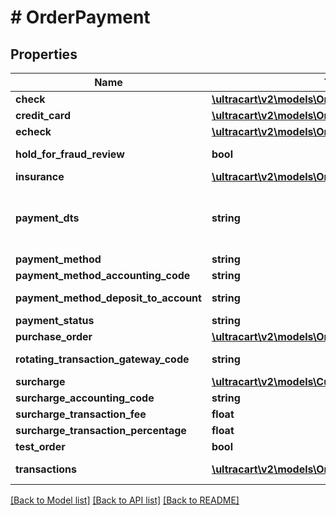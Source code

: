 # # OrderPayment

## Properties

Name | Type | Description | Notes
------------ | ------------- | ------------- | -------------
**check** | [**\ultracart\v2\models\OrderPaymentCheck**](OrderPaymentCheck.md) |  | [optional]
**credit_card** | [**\ultracart\v2\models\OrderPaymentCreditCard**](OrderPaymentCreditCard.md) |  | [optional]
**echeck** | [**\ultracart\v2\models\OrderPaymentECheck**](OrderPaymentECheck.md) |  | [optional]
**hold_for_fraud_review** | **bool** | True if order has been held for fraud review | [optional]
**insurance** | [**\ultracart\v2\models\OrderPaymentInsurance**](OrderPaymentInsurance.md) |  | [optional]
**payment_dts** | **string** | Date/time that the payment was successfully processed, for new orders, this field is only considered if channel_partner.skip_payment_processing is true | [optional]
**payment_method** | **string** | Payment method | [optional]
**payment_method_accounting_code** | **string** | Payment method QuickBooks code | [optional]
**payment_method_deposit_to_account** | **string** | Payment method QuickBooks deposit account | [optional]
**payment_status** | **string** | Payment status | [optional]
**purchase_order** | [**\ultracart\v2\models\OrderPaymentPurchaseOrder**](OrderPaymentPurchaseOrder.md) |  | [optional]
**rotating_transaction_gateway_code** | **string** | Rotating transaction gateway code used to process this order | [optional]
**surcharge** | [**\ultracart\v2\models\Currency**](Currency.md) |  | [optional]
**surcharge_accounting_code** | **string** | Surcharge accounting code | [optional]
**surcharge_transaction_fee** | **float** | Surcharge transaction fee | [optional]
**surcharge_transaction_percentage** | **float** | Surcharge transaction percentage | [optional]
**test_order** | **bool** | True if this is a test order | [optional]
**transactions** | [**\ultracart\v2\models\OrderPaymentTransaction[]**](OrderPaymentTransaction.md) | Transactions associated with processing this payment | [optional]

[[Back to Model list]](../../README.md#models) [[Back to API list]](../../README.md#endpoints) [[Back to README]](../../README.md)
